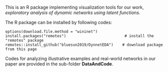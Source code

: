 This is an R package implementing visualization tools for our work, *exploratory analysis of dynamic networks using latent functions*.

The R package can be installed by following codes:

```{r}
options(download.file.method = "wininet")
install.packages("remotes")                          # install the "remotes" package
remotes::install_github("bluesun2019/DynnetEDA")    # download package from this page
```

Codes for analyzing illustrative examples and real-world networks in our paper are provided in the sub-folder **DataAndCode**.
